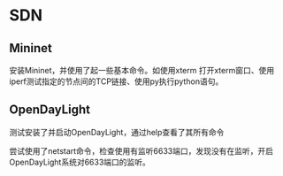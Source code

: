 # SDN

## Mininet

安装Mininet，并使用了起一些基本命令。如使用xterm 打开xterm窗口、使用iperf测试指定的节点间的TCP链接、使用py执行python语句。



## OpenDayLight

测试安装了并启动OpenDayLight，通过help查看了其所有命令

尝试使用了netstart命令，检查使用有监听6633端口，发现没有在监听，开启OpenDayLight系统对6633端口的监听。

